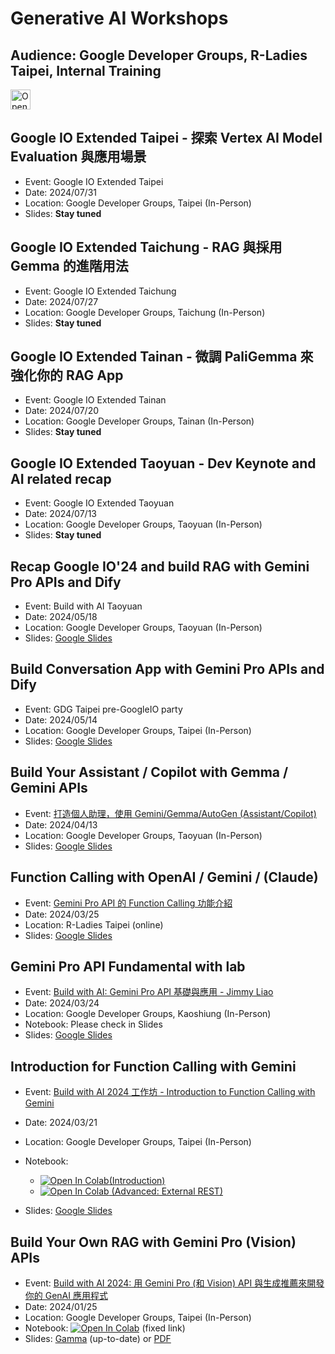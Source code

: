 # Generative AI Workshops
## Audience: Google Developer Groups, R-Ladies Taipei, Internal Training

<a href="https://idx.google.com/import?url=https://github.com/jimmyliao/genai-gdg" target="_blank">
  <picture>
    <source media="(prefers-color-scheme: dark)" srcset="https://cdn.idx.dev/btn/open_dark_32.svg">
    <source media="(prefers-color-scheme: light)" srcset="https://cdn.idx.dev/btn/open_light_32.svg">
    <img height="32" alt="Open in IDX" src="https://cdn.idx.dev/btn/open_purple_32.svg">
  </picture>
</a>

## Google IO Extended Taipei - 探索 Vertex AI Model Evaluation 與應用場景
- Event: Google IO Extended Taipei
- Date: 2024/07/31
- Location: Google Developer Groups, Taipei (In-Person)
- Slides: **Stay tuned**


## Google IO Extended Taichung - RAG 與採用Gemma 的進階用法
- Event: Google IO Extended Taichung
- Date: 2024/07/27
- Location: Google Developer Groups, Taichung (In-Person)
- Slides: **Stay tuned**


## Google IO Extended Tainan - 微調 PaliGemma 來強化你的 RAG App
- Event: Google IO Extended Tainan
- Date: 2024/07/20
- Location: Google Developer Groups, Tainan (In-Person)
- Slides: **Stay tuned**


## Google IO Extended Taoyuan - Dev Keynote and AI related recap
- Event: Google IO Extended Taoyuan
- Date: 2024/07/13
- Location: Google Developer Groups, Taoyuan (In-Person)
- Slides: **Stay tuned**


## Recap Google IO'24 and build RAG with Gemini Pro APIs and Dify
- Event: Build with AI Taoyuan
- Date: 2024/05/18
- Location: Google Developer Groups, Taoyuan (In-Person)
- Slides: <a href="https://docs.google.com/presentation/d/1E5c8Z2kXmbecgSxm7_7nqN3MQ9KCeinXhX3o9AgkP4o/edit?usp=sharing" target="_blank">Google Slides</a>

## Build Conversation App with Gemini Pro APIs and Dify
- Event: GDG Taipei pre-GoogleIO party
- Date: 2024/05/14
- Location: Google Developer Groups, Taipei (In-Person)
- Slides: <a href="https://docs.google.com/presentation/d/106uL9Japg0iNnuEhaDItgWWD1amV6R8azxigez35ZBc/edit?usp=sharing" target="_blank">Google Slides</a>


## Build Your Assistant / Copilot with Gemma / Gemini APIs
- Event: [打造個人助理，使用 Gemini/Gemma/AutoGen (Assistant/Copilot)](https://gdg.community.dev/events/details/google-gdg-taoyuan-presents-4yue-fen-gemini-api-ying-yong-cheng-shi-kai-fa-gong-zuo-fang-yong-geminigemma-yu-autogenda-zao-ge-ren-zhu-li-assistantmulti-agent/)
- Date: 2024/04/13
- Location: Google Developer Groups, Taoyuan (In-Person)
- Slides: <a href="https://docs.google.com/presentation/d/10LgPDv58M-JmimjEBcD8osqou41BDSAS_jpxkU7tri4/edit?usp=sharing" target="_blank">Google Slides</a>


## Function Calling with OpenAI / Gemini / (Claude)
- Event: [Gemini Pro API 的 Function Calling 功能介紹](https://www.accupass.com/event/2402291451562052044672)
- Date: 2024/03/25
- Location: R-Ladies Taipei (online)
- Slides: <a href="https://docs.google.com/presentation/d/1v89ZtYKsWAZhXqmgwkRjpYGA5rghzYUEHr1qKbj45rw/edit?usp=sharing" target="_blank">Google Slides</a>


## Gemini Pro API Fundamental with lab
- Event: [Build with AI: Gemini Pro API 基礎與應用 - Jimmy Liao](https://gdg.community.dev/events/details/google-gdg-kaohsiung-presents-build-with-ai-kaohsiung-2024-san-yue-shi-zhan/)
- Date: 2024/03/24
- Location: Google Developer Groups, Kaoshiung (In-Person)
- Notebook: Please check in Slides
- Slides: <a href="https://docs.google.com/presentation/d/1qnNAhYq3gfsWMdwiz8yBrJZQsEH4gS7Ztrl_4ort_W0/edit?usp=sharing" target="_blank">Google Slides</a>


## Introduction for Function Calling with Gemini

- Event: [Build with AI 2024 工作坊 - Introduction to Function Calling with Gemini](https://gdg.community.dev/events/details/google-gdg-taipei-presents-build-with-ai-2024-gong-zuo-fang-introduction-to-function-calling-with-gemini/)
- Date: 2024/03/21
- Location: Google Developer Groups, Taipei (In-Person)
- Notebook: 
    - <a target="_blank" href="https://colab.research.google.com/github/jimmyliao/genai-gdg/blob/main/gemini/function-calling/intro_function_calling.ipynb"><img src="https://colab.research.google.com/assets/colab-badge.svg" alt="Open In Colab"/>(Introduction)</a>
    - <a target="_blank" href="https://colab.research.google.com/github/jimmyliao/genai-gdg/blob/main/gemini/function-calling/function_calling_rest.ipynb"><img src="https://colab.research.google.com/assets/colab-badge.svg" alt="Open In Colab"/> (Advanced: External REST)</a>

- Slides: <a href="https://docs.google.com/presentation/d/1O4CzfzSwlBPCEITtW8UdE-9cgbZ0pk8V7yxmHRYpadw/edit?usp=sharing" target="_blank">Google Slides</a>


## Build Your Own RAG with Gemini Pro (Vision) APIs
- Event: [Build with AI 2024: 用 Gemini Pro (和 Vision) API 與生成推薦來開發你的 GenAI 應用程式](https://gdg.community.dev/events/details/google-gdg-taipei-presents-yong-gemini-pro-he-vision-api-yu-sheng-cheng-tui-jian-lai-kai-fa-ni-de-genai-ying-yong-cheng-shi/)
- Date: 2024/01/25
- Location: Google Developer Groups, Taipei (In-Person)
- Notebook: <a target="_blank" href="https://colab.research.google.com/github/jimmyliao/genai-gdg/blob/main/gemini/rag-intro/gemini-lmm.ipynb"><img src="https://colab.research.google.com/assets/colab-badge.svg" alt="Open In Colab"/></a> (fixed link)
- Slides: [Gamma](https://gamma.app/public/GeminiWorkshop-RAG-g0zr4kokl6uragh) (up-to-date) or [PDF](https://github.com/jimmyliao/genai-gdg/blob/main/slides/GeminiWorkshop-GDG-TPE-20240125.pdf)

